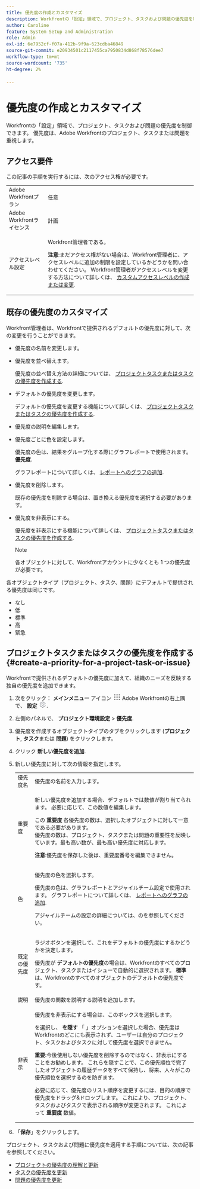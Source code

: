 ```yaml
---
title: 優先度の作成とカスタマイズ
description: Workfrontの「設定」領域で、プロジェクト、タスクおよび問題の優先度を制御できます。 優先度は、Adobe Workfrontのプロジェクト、タスクまたは問題を重視します。
author: Caroline
feature: System Setup and Administration
role: Admin
exl-id: 6e7952cf-f07a-412b-9f9a-623cdba46849
source-git-commit: e20934501c2117455ca7950834d868f78576dee7
workflow-type: tm+mt
source-wordcount: '735'
ht-degree: 2%

---
```


# 優先度の作成とカスタマイズ

<!--
DON'T DELETE, DRAFT OR HIDE THIS ARTICLE. IT IS LINKED TO THE PRODUCT, THROUGH THE CONTEXT SENSITIVE HELP LINKS.
-->

Workfrontの「設定」領域で、プロジェクト、タスクおよび問題の優先度を制御できます。 優先度は、Adobe Workfrontのプロジェクト、タスクまたは問題を重視します。

## アクセス要件

この記事の手順を実行するには、次のアクセス権が必要です。

<table style="table-layout:auto"> 
 <col> 
 <col> 
 <tbody> 
  <tr> 
   <td role="rowheader">Adobe Workfrontプラン</td> 
   <td>任意</td> 
  </tr> 
  <tr> 
   <td role="rowheader">Adobe Workfrontライセンス</td> 
   <td>計画</td> 
  </tr> 
  <tr> 
   <td role="rowheader">アクセスレベル設定</td> 
   <td> <p>Workfront管理者である。</p> <p><b>注意</b>:まだアクセス権がない場合は、Workfront管理者に、アクセスレベルに追加の制限を設定しているかどうかを問い合わせてください。 Workfront管理者がアクセスレベルを変更する方法について詳しくは、 <a href="../../../administration-and-setup/add-users/configure-and-grant-access/create-modify-access-levels.md" class="MCXref xref">カスタムアクセスレベルの作成または変更</a>.</p> </td> 
  </tr> 
 </tbody> 
</table>

## 既存の優先度のカスタマイズ

Workfront管理者は、Workfrontで提供されるデフォルトの優先度に対して、次の変更を行うことができます。

* 優先度の名前を変更します。
* 優先度を並べ替えます。

   優先度の並べ替え方法の詳細については、 [プロジェクトタスクまたはタスクの優先度を作成する](#create-a-priority-for-a-project-task-or-issue).

* デフォルトの優先度を変更します。

   デフォルトの優先度を変更する機能について詳しくは、 [プロジェクトタスクまたはタスクの優先度を作成する](#create-a-priority-for-a-project-task-or-issue).

* 優先度の説明を編集します。
* 優先度ごとに色を設定します。

   優先度の色は、結果をグループ化する際にグラフレポートで使用されます。 **優先度**.

   グラフレポートについて詳しくは、 [レポートへのグラフの追加](../../../reports-and-dashboards/reports/creating-and-managing-reports/add-chart-report.md).

* 優先度を削除します。

   既存の優先度を削除する場合は、置き換える優先度を選択する必要があります。

* 優先度を非表示にする。

   優先度を非表示にする機能について詳しくは、 [プロジェクトタスクまたはタスクの優先度を作成する](#create-a-priority-for-a-project-task-or-issue).

   >[!NOTE]
   >
   >各オブジェクトに対して、Workfrontアカウントに少なくとも 1 つの優先度が必要です。

各オブジェクトタイプ（プロジェクト、タスク、問題）にデフォルトで提供される優先度は同じです。

* なし
* 低
* 標準
* 高
* 緊急

## プロジェクトタスクまたはタスクの優先度を作成する {#create-a-priority-for-a-project-task-or-issue}

Workfrontで提供されるデフォルトの優先度に加えて、組織のニーズを反映する独自の優先度を追加できます。

1. 次をクリック： **メインメニュー** アイコン ![](assets/main-menu-icon.png) Adobe Workfrontの右上隅で、 **設定** ![](assets/gear-icon-settings.png).

1. 左側のパネルで、 **プロジェクト環境設定** > **優先度**.

1. 優先度を作成するオブジェクトタイプのタブをクリックします (**プロジェクト**, **タスク**&#x200B;または **問題**) をクリックします。
1. クリック **新しい優先度を追加**.
1. 新しい優先度に対して次の情報を指定します。

   <table style="table-layout:auto"> 
    <col> 
    <col> 
    <tbody> 
     <tr> 
      <td role="rowheader">優先度名</td> 
      <td>優先度の名前を入力します。</td> 
     </tr> 
     <tr> 
      <td role="rowheader">重要度</td> 
      <td> <p>新しい優先度を追加する場合、デフォルトでは数値が割り当てられます。 必要に応じて、この数値を編集します。</p> <p>この <strong>重要度</strong> 各優先度の数は、選択したオブジェクトに対して一意である必要があります。<br>優先度の数は、プロジェクト、タスクまたは問題の重要性を反映しています。最も高い数が、最も高い優先度に対応します。</p> <p><b>注意</b>:優先度を保存した後は、重要度番号を編集できません。 </p> </td> 
     </tr> 
     <tr> 
      <td role="rowheader">色</td> 
      <td> <p>優先度の色を選択します。</p> <p>優先度の色は、グラフレポートとアジャイルチーム設定で使用されます。 グラフレポートについて詳しくは、 <a href="../../../reports-and-dashboards/reports/creating-and-managing-reports/add-chart-report.md" class="MCXref xref">レポートへのグラフの追加</a>.</p> <p>アジャイルチームの設定の詳細については、のを参照してください。</p> </td> 
     </tr> 
     <tr> 
      <td role="rowheader">既定の優先度</td> 
      <td> <p>ラジオボタンを選択して、これをデフォルトの優先度にするかどうかを決定します。</p> <p>優先度が <strong>デフォルトの優先度</strong>の場合は、Workfrontのすべてのプロジェクト、タスクまたはイシューで自動的に選択されます。 <strong>標準</strong> は、Workfrontのすべてのオブジェクトのデフォルトの優先度です。</p> </td> 
     </tr> 
     <tr> 
      <td role="rowheader">説明</td> 
      <td>優先度の関数を説明する説明を追加します。</td> 
     </tr> 
     <tr> 
      <td role="rowheader">非表示</td> 
      <td> <p>優先度を非表示にする場合は、このボックスを選択します。</p><p>を選択し、 <b>を隠す</b> 「 」オプションを選択した場合、優先度はWorkfrontのどこにも表示されず、ユーザーは自分のプロジェクト、タスクおよびタスクに対して優先度を選択できません。</p> 
      <p><b>重要</b>:今後使用しない優先度を削除するのではなく、非表示にすることをお勧めします。 これらを隠すことで、この優先順位で完了したオブジェクトの履歴データをすべて保持し、将来、人々がこの優先順位を選択するのを防ぎます。 </p>
      <p>必要に応じて、優先度のリスト順序を変更するには、目的の順序で優先度をドラッグ&amp;ドロップします。 これにより、プロジェクト、タスクおよびタスクで表示される順序が変更されます。 これによって <b>重要度</b> 数値。 </p></td> 
     </tr> 
    </tbody> 
   </table>

1. 「**保存**」をクリックします。

プロジェクト、タスクおよび問題に優先度を適用する手順については、次の記事を参照してください。

* [プロジェクトの優先度の理解と更新](../../../manage-work/projects/planning-a-project/project-priority.md)
* [タスクの優先度を更新](../../../manage-work/tasks/task-information/task-priority.md)
* [問題の優先度を更新](../../../manage-work/issues/issue-information/update-issue-priority.md)
